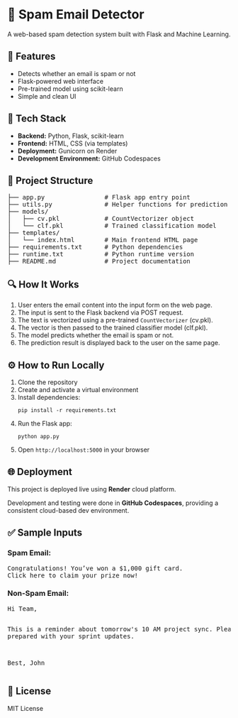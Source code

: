 <h1>📧 Spam Email Detector</h1>

<p>A web-based spam detection system built with Flask and Machine Learning.</p>

<h2>🚀 Features</h2>
<ul>
  <li>Detects whether an email is spam or not</li>
  <li>Flask-powered web interface</li>
  <li>Pre-trained model using scikit-learn</li>
  <li>Simple and clean UI</li>
</ul>

<h2>🧠 Tech Stack</h2>
<ul>
  <li><strong>Backend:</strong> Python, Flask, scikit-learn</li>
  <li><strong>Frontend:</strong> HTML, CSS (via templates)</li>
  <li><strong>Deployment:</strong> Gunicorn on Render</li>
  <li><strong>Development Environment:</strong> GitHub Codespaces</li>
</ul>

<h2>📂 Project Structure</h2>
<pre>
├── app.py                # Flask app entry point
├── utils.py              # Helper functions for prediction
├── models/
│   ├── cv.pkl            # CountVectorizer object
│   └── clf.pkl           # Trained classification model
├── templates/
│   └── index.html        # Main frontend HTML page
├── requirements.txt      # Python dependencies
├── runtime.txt           # Python runtime version
├── README.md             # Project documentation
</pre>

<h2>🔍 How It Works</h2>
<ol>
  <li>User enters the email content into the input form on the web page.</li>
  <li>The input is sent to the Flask backend via POST request.</li>
  <li>The text is vectorized using a pre-trained <code>CountVectorizer</code> (cv.pkl).</li>
  <li>The vector is then passed to the trained classifier model (clf.pkl).</li>
  <li>The model predicts whether the email is spam or not.</li>
  <li>The prediction result is displayed back to the user on the same page.</li>
</ol>

<h2>⚙️ How to Run Locally</h2>
<ol>
  <li>Clone the repository</li>
  <li>Create and activate a virtual environment</li>
  <li>Install dependencies:
    <pre><code>pip install -r requirements.txt</code></pre>
  </li>
  <li>Run the Flask app:
    <pre><code>python app.py</code></pre>
  </li>
  <li>Open <code>http://localhost:5000</code> in your browser</li>
</ol>

<h2>🌐 Deployment</h2>
<p>This project is deployed live using <strong>Render</strong> cloud platform.</p>
<p>Development and testing were done in <strong>GitHub Codespaces</strong>, providing a consistent cloud-based dev environment.</p>

<h2>✅ Sample Inputs</h2>
<h3>Spam Email:</h3>
<pre>
Congratulations! You’ve won a $1,000 gift card.
Click here to claim your prize now!
</pre>

<h3>Non-Spam Email:</h3>
<pre>
Hi Team,

This is a reminder about tomorrow's 10 AM project sync.
Please be prepared with your sprint updates.

Best,
John
</pre>

<h2>📜 License</h2>
<p>MIT License</p>
